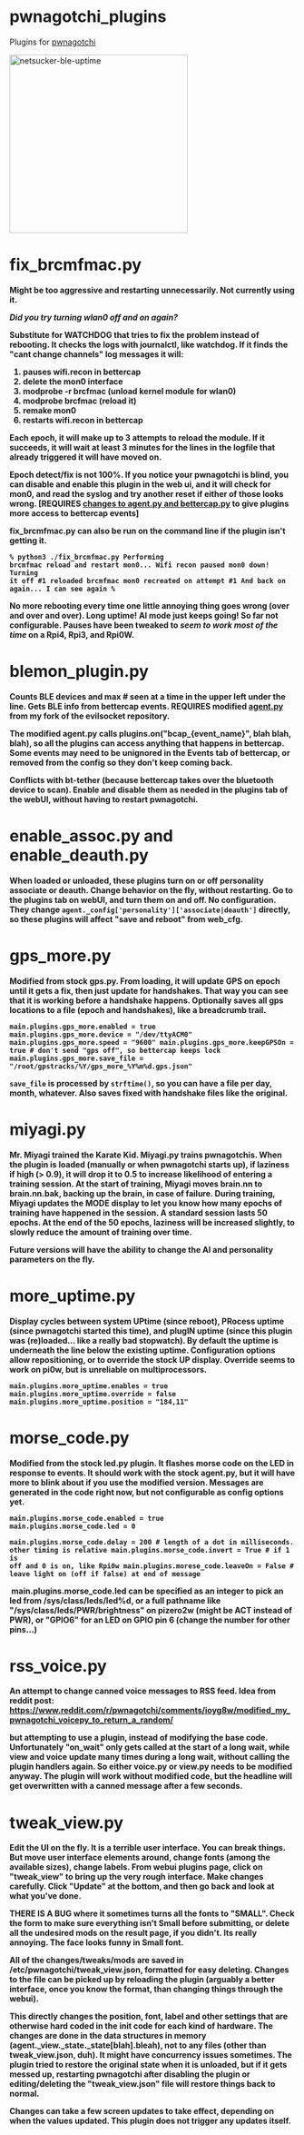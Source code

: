 # pwnagotchi_plugins

Plugins for <a href="https://github.com/evilsocket/pwnagotchi/releases/latest">pwnagotchi</a>

<img width="314" alt="netsucker-ble-uptime" src="https://user-images.githubusercontent.com/129890632/230241710-fd7047ce-89ac-4252-8812-4a51b3e6a2bc.png">

# fix_brcmfmac.py
<b>Might be too aggressive and restarting unnecessarily. Not currently using it.<p>
<i>Did you try turning wlan0 off and on again?</i><p>

Substitute for WATCHDOG that tries to fix the problem instead of rebooting. It checks the logs
with journalctl, like watchdog. If it finds the "cant change channels" log messages it will:<p>

<ol>
<li>pauses wifi.recon in bettercap
<li>delete the mon0 interface
<li>modprobe -r brcfmac (unload kernel module for wlan0)
<li>modprobe brcfmac (reload it)
<li>remake mon0
<li> restarts wifi.recon in bettercap
</ol>

Each epoch, it will make up to 3 attempts to reload the module. If it succeeds, it will
wait at least 3 minutes for the lines in the logfile that already triggered it will have
moved on.<p>

Epoch detect/fix is not 100%. If you notice your pwnagotchi is blind, you can disable and
enable this plugin in the web ui, and it will check for mon0, and read the syslog and try
another reset if either of those looks wrong. [REQUIRES <a href="https://github.com/Sniffleupagus/pwnagotchi-snflpgs/commit/70bffe52001cc951814219a3f791008428ac707e">changes to agent.py and bettercap.py</a> to
give plugins more access to bettercap events]<p>

fix_brcmfmac.py can also be run on the command line if the plugin isn't getting it.<p>
<code>% python3 ./fix_brcmfmac.py
  Performing brcmfmac reload and restart mon0...
  Wifi recon paused
  mon0 down!
  Turning it off #1
  reloaded brcmfmac
  mon0 recreated on attempt #1
  And back on again...
  I can see again
  %</code><p>

<b>No more rebooting</b> every time one little annoying thing goes wrong (over and over and over). Long uptime! AI mode
just keeps going! So far not configurable. Pauses have been tweaked to <i>seem to work most of the time</i>
on a Rpi4, Rpi3, and Rpi0W.

# blemon_plugin.py
    
Counts BLE devices and max # seen at a time in the upper left under the line. Gets BLE info from bettercap events.
<b>REQUIRES</b> modified <a href="https://github.com/Sniffleupagus/pwnagotchi-snflpgs/blob/master/pwnagotchi/agent.py">agent.py</a>
from my fork of the evilsocket repository.<p>

The modified agent.py calls plugins.on("bcap_{event_name}", blah blah, blah), so all the plugins can
access anything that happens in bettercap. Some events may need to be unignored in the Events tab of
bettercap, or removed from the config so they don't keep coming back.<p>

Conflicts with bt-tether (because bettercap takes over the bluetooth device to scan). Enable and disable them as
needed in the plugins tab of the webUI, without having to restart pwnagotchi.

# enable_assoc.py and enable_deauth.py

When loaded or unloaded, these plugins turn on or off personality associate or deauth. Change behavior on the fly, without
restarting. Go to the plugins tab on webUI, and turn them on and off. No configuration. They change <code>agent._config['personality']['associate|deauth']</code> directly, so these plugins will affect "save and reboot" from web_cfg.<p>

# gps_more.py

Modified from stock gps.py. From loading, it will update GPS on epoch until it gets a fix, then just update for
handshakes. That way you can see that it is working before a handshake happens. Optionally saves all gps locations to a file (epoch and handshakes), like a breadcrumb trail.<p>

<code>main.plugins.gps_more.enabled = true
main.plugins.gps_more.device = "/dev/ttyACM0"
main.plugins.gps_more.speed = "9600"
main.plugins.gps_more.keepGPSOn = true               # don't send "gps off", so bettercap keeps lock
main.plugins.gps_more.save_file = "/root/gpstracks/%Y/gps_more_%Y%m%d.gps.json"</code><p>

<code>save_file</code> is processed by <code>strftime()</code>, so you can have a file per day, month, whatever. Also saves fixed with handshake
files like the original.

# miyagi.py

Mr. Miyagi trained the Karate Kid. Miyagi.py trains pwnagotchis. When the plugin is loaded (manually or when pwnagotchi starts up), if laziness if high (> 0.9), it will drop it to 0.5 to increase likelihood of entering a training session. At the start of training, Miyagi moves brain.nn to brain.nn.bak, backing up the brain, in case of failure. During training, Miyagi updates the MODE display to let you know how many epochs of training have happened in the session. A standard session lasts 50 epochs. At the end of the 50 epochs, laziness will be increased slightly, to slowly reduce the amount of training over time.<p>

Future versions will have the ability to change the AI and personality parameters on the fly.<p>


# more_uptime.py
 
  Display cycles between system UPtime (since reboot), PRocess uptime (since pwnagotchi started this time), and plugIN uptime (since this plugin was (re)loaded... like a really bad stopwatch). By default the uptime is underneath the line
  below the existing uptime. Configuration options allow repositioning, or to override the stock UP display. Override seems to work on pi0w, but is unreliable on multiprocessors.
  
  <code>main.plugins.more_uptime.enables = true
    main.plugins.more_uptime.override = false
    main.plugins.more_uptime.position = "184,11"
  </code>

# morse_code.py

Modified from the stock led.py plugin. It flashes morse code on the LED in response to events. It should
work with the stock agent.py, but it will have more to blink about if you use the modified version. Messages
are generated in the code right now, but not configurable as config options yet. 

<code>main.plugins.morse_code.enabled = true
main.plugins.morse_code.led = 0                    
main.plugins.morse_code.delay = 200                 # length of a dot in milliseconds. other timing is relative
main.plugins.morse_code.invert = True               # if 1 is off and 0 is on, like Rpi0w
main.plugins.morese_code.leaveOn = False            # leave light on (off if false) at end of message </code>

 main.plugins.morse_code.led can be specified as an integer to pick an led from /sys/class/leds/led%d, or a full pathname like "/sys/class/leds/PWR/brightness" on pizero2w (might be ACT instead of PWR), or "GPIO6" for an LED on GPIO pin 6 (change the number for other pins...)

# rss_voice.py

An attempt to change canned voice messages to RSS feed. Idea from reddit post: https://www.reddit.com/r/pwnagotchi/comments/ioyg8w/modified_my_pwnagotchi_voicepy_to_return_a_random/

but attempting to use a plugin, instead of modifying the base code. Unfortunately "on_wait" only gets called
at the start of a long wait, while view and voice update many times during a long wait, without calling the
plugin handlers again. So either voice.py or view.py needs to be modified anyway. The plugin will work without
modified code, but the headline will get overwritten with a canned message after a few seconds.

# tweak_view.py
  
Edit the UI on the fly. It is a terrible user interface. You can break things. But move user interface elements
  around, change fonts (among the available sizes), change labels. From webui plugins page, click on "tweak_view" to
  bring up the <b>very rough</b> interface. Make changes carefully. Click "Update" at the bottom, and then go back and
  look at what you've done.
  
  THERE IS A BUG where it sometimes turns all the fonts to "SMALL". Check the form to make sure everything isn't Small before submitting, or delete all the undesired mods on the result page, if you didn't. Its really annoying. The face looks funny in Small font.
  
  All of the changes/tweaks/mods are saved in /etc/pwnagotchi/tweak_view.json, formatted for easy deleting. Changes to the
  file can be picked up by reloading the plugin (arguably a better interface, once you know the format, than changing
  things through the webui).
  
  This directly changes the position, font, label and other settings that are otherwise hard coded in the init code for each kind of hardware. The changes are done in the data structures in memory (agent._view._state._state[blah].bleah), not to any files (other than tweak_view.json, duh). It might have concurrency issues sometimes. The plugin tried to restore the
  original state when it is unloaded, but if it gets messed up, restarting pwnagotchi after disabling the plugin or
  editing/deleting the "tweak_view.json" file will restore things back to normal.
  
  Changes can take a few screen updates to take effect, depending on when the values updated. This plugin does not trigger any updates itself.
  
